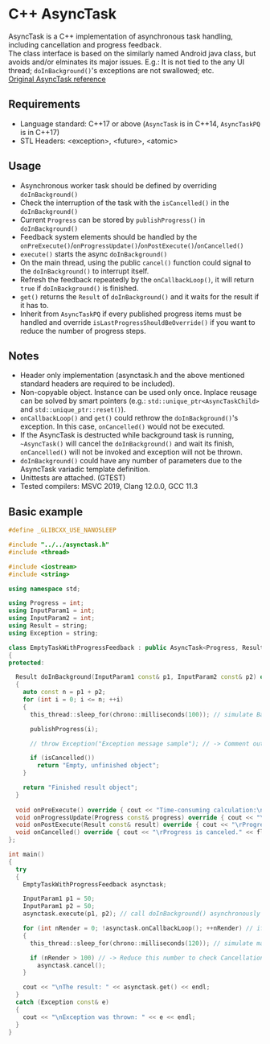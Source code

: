 # C++ AsyncTask
AsyncTask is a C++ implementation of asynchronous task handling, including cancellation and progress feedback.<br>
The class interface is based on the similarly named Android java class, but avoids and/or elminates its major issues. E.g.: It is not tied to the any UI thread; `doInBackground()`'s exceptions are not swallowed; etc.<br>
[Original AsyncTask reference](https://developer.android.com/reference/android/os/AsyncTask)

## Requirements
* Language standard: C++17 or above (`AsyncTask` is in C++14, `AsyncTaskPQ` is in C++17)
* STL Headers: \<exception\>, \<future\>, \<atomic\>

## Usage
* Asynchronous worker task should be defined by overriding `doInBackground()`
* Check the interruption of the task with the `isCancelled()` in the `doInBackground()`
* Current `Progress` can be stored by `publishProgress()` in `doInBackground()`
* Feedback system elements should be handled by the `onPreExecute()`/`onProgressUpdate()`/`onPostExecute()`/`onCancelled()`
* `execute()` starts the async `doInBackground()`
* On the main thread, using the public `cancel()` function could signal to the `doInBackground()` to interrupt itself.
* Refresh the feedback repeatedly by the `onCallbackLoop()`, it will return `true` if `doInBackground()` is finished. 
* `get()` returns the `Result` of `doInBackground()` and it waits for the result if it has to.
* Inherit from `AsyncTaskPQ` if every published progress items must be handled and override `isLastProgressShouldBeOverride()` if you want to reduce the number of progress steps.

## Notes
* Header only implementation (asynctask.h and the above mentioned standard headers are required to be included).
* Non-copyable object. Instance can be used only once. Inplace reusage can be solved by smart pointers (e.g.: `std::unique_ptr<AsyncTaskChild>` and `std::unique_ptr::reset()`).
* `onCallbackLoop()` and `get()` could rethrow the `doInBackground()`'s exception. In this case, `onCancelled()` would not be executed.
* If the AsyncTask is destructed while background task is running, `~AsyncTask()` will cancel the `doInBackground()` and wait its finish, `onCancelled()` will not be invoked and exception will not be thrown.
* `doInBackground()` could have any number of parameters due to the AsyncTask variadic template definition.
* Unittests are attached. (GTEST)
* Tested compilers: MSVC 2019, Clang 12.0.0, GCC 11.3

## Basic example
```C++
#define _GLIBCXX_USE_NANOSLEEP 

#include "../../asynctask.h"
#include <thread>

#include <iostream>
#include <string>

using namespace std;

using Progress = int;
using InputParam1 = int;
using InputParam2 = int;
using Result = string;
using Exception = string;

class EmptyTaskWithProgressFeedback : public AsyncTask<Progress, Result, InputParam1, InputParam2>
{
protected:

  Result doInBackground(InputParam1 const& p1, InputParam2 const& p2) override
  {
    auto const n = p1 + p2;
    for (int i = 0; i <= n; ++i)
    {
      this_thread::sleep_for(chrono::milliseconds(100)); // simulate Background thread job's work.

      publishProgress(i);

      // throw Exception("Exception message sample"); // -> Comment out to test exception handling

      if (isCancelled()) 
        return "Empty, unfinished object";
    }

    return "Finished result object";
  }
  
  void onPreExecute() override { cout << "Time-consuming calculation:\n" << "Progress: 0%" << flush; }
  void onProgressUpdate(Progress const& progress) override { cout << "\rProgress: " << progress << "%" << flush; }
  void onPostExecute(Result const& result) override { cout << "\rProgress is finished." << flush; }
  void onCancelled() override { cout << "\rProgress is canceled." << flush; }
};

int main()
{
  try
  {
    EmptyTaskWithProgressFeedback asynctask;

    InputParam1 p1 = 50;
    InputParam1 p2 = 50;
    asynctask.execute(p1, p2); // call doInBackground() asynchronously

    for (int nRender = 0; !asynctask.onCallbackLoop(); ++nRender) // if doInBackground() is finished it will stop the loop
    {
      this_thread::sleep_for(chrono::milliseconds(120)); // simulate main thread job's work, e.g.: rendering

      if (nRender > 100) // -> Reduce this number to check Cancellation
        asynctask.cancel();
    }

    cout << "\nThe result: " << asynctask.get() << endl;
  }
  catch (Exception const& e)
  {
    cout << "\nException was thrown: " << e << endl;
  }
}
```
